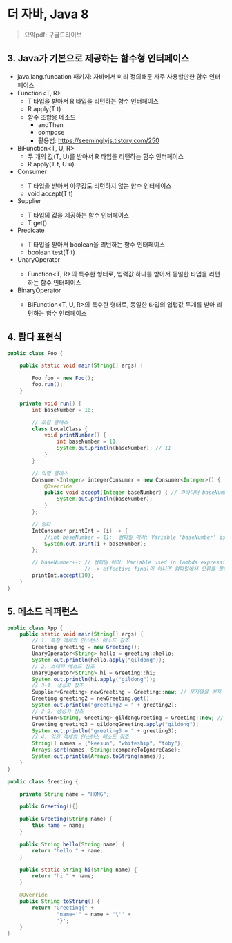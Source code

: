 # 더 자바, Java 8

> 요약pdf: 구글드라이브


## 3. Java가 기본으로 제공하는 함수형 인터페이스
- java.lang.funcation 패키지: 자바에서 미리 정의해둔 자주 사용할만한 함수 인터페이스
- Function<T, R>
  -  T 타입을 받아서 R 타입을 리턴하는 함수 인터페이스
  -  R apply(T t)
  - 함수 조합용 메소드
    - andThen
    - compose
    - 활용법: https://seeminglyjs.tistory.com/250 
- BiFunction<T, U, R>
  - 두 개의 값(T, U)를 받아서 R 타입을 리턴하는 함수 인터페이스
  -  R apply(T t, U u)
- Consumer<T>
  - T 타입을 받아서 아무값도 리턴하지 않는 함수 인터페이스
  - void accept(T t)
- Supplier<T>
  - T 타입의 값을 제공하는 함수 인터페이스
  - T get()
- Predicate<T>
  - T 타입을 받아서 boolean을 리턴하는 함수 인터페이스
  - boolean test(T t)
- UnaryOperator<T>
  - Function<T, R>의 특수한 형태로, 입력값 하나를 받아서 동일한 타입을 리턴하는 함수
인터페이스
- BinaryOperator<T>
  - BiFunction<T, U, R>의 특수한 형태로, 동일한 타입의 입렵값 두개를 받아 리턴하는 함수
인터페이스

## 4. 람다 표현식

```java 
public class Foo {

    public static void main(String[] args) {

        Foo foo = new Foo();
        foo.run();
    }

    private void run() {
        int baseNumber = 10;

        // 로컬 클래스
        class LocalClass {
            void printNumber() {
                int baseNumber = 11;
                System.out.println(baseNumber); // 11
            }
        }

        // 익명 클래스
        Consumer<Integer> integerConsumer = new Consumer<Integer>() {
            @Override
            public void accept(Integer baseNumber) { // 파라미터 baseNumber
                System.out.println(baseNumber);
            }
        };

        // 람다
        IntConsumer printInt = (i) -> {
            //int baseNumber = 11;  컴파일 에러: Variable 'baseNumber' is already defined in the scope -> 같은 스코프
            System.out.print(i + baseNumber);
        };

        // baseNumber++; // 컴파일 에러: Variable used in lambda expression should be final or effectively final
                         // -> effective final이 아니면 컴파일에서 오류를 잡아냄
        printInt.accept(10);
    }
}

```

## 5. 메소드 레퍼런스

```java
public class App {
    public static void main(String[] args) {
        // 1. 특정 객체의 인스턴스 메소드 참조
        Greeting greeting = new Greeting();
        UnaryOperator<String> hello = greeting::hello;
        System.out.println(hello.apply("gildong"));
        // 2. 스태틱 메소드 참조
        UnaryOperator<String> hi = Greeting::hi;
        System.out.println(hi.apply("gildong"));
        // 3-1. 생성자 참조
        Supplier<Greeting> newGreeting = Greeting::new; // 문자열을 받지 않는 생성자
        Greeting greeting2 = newGreeting.get();
        System.out.println("greeting2 = " + greeting2);
        // 3-2. 생성자 참조
        Function<String, Greeting> gildongGreeting = Greeting::new; // 문자열을 받는 생성자
        Greeting greeting3 = gildongGreeting.apply("gildong");
        System.out.println("greeting3 = " + greeting3);
        // 4. 임의 객체의 인스턴스 메소드 참조
        String[] names = {"keesun", "whiteship", "toby"};
        Arrays.sort(names, String::compareToIgnoreCase);
        System.out.println(Arrays.toString(names));
    }
}

public class Greeting {

    private String name = "HONG";

    public Greeting(){}

    public Greeting(String name) {
        this.name = name;
    }

    public String hello(String name) {
        return "hello " + name;
    }

    public static String hi(String name) {
        return "hi " + name;
    }

    @Override
    public String toString() {
        return "Greeting{" +
                "name='" + name + '\'' +
                '}';
    }
}



```